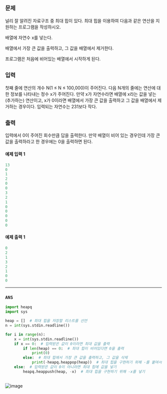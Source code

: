 ## `문제`
널리 잘 알려진 자료구조 중 최대 힙이 있다. 최대 힙을 이용하여 다음과 같은 연산을 지원하는 프로그램을 작성하시오.

배열에 자연수 x를 넣는다.

배열에서 가장 큰 값을 출력하고, 그 값을 배열에서 제거한다.

프로그램은 처음에 비어있는 배열에서 시작하게 된다.

## `입력`
첫째 줄에 연산의 개수 N(1 ≤ N ≤ 100,000)이 주어진다. 다음 N개의 줄에는 연산에 대한 정보를 나타내는 정수 x가 주어진다. 만약 x가 자연수라면 배열에 x라는 값을 넣는(추가하는) 연산이고, x가 0이라면 배열에서 가장 큰 값을 출력하고 그 값을 배열에서 제거하는 경우이다. 입력되는 자연수는 231보다 작다.


## `출력`
입력에서 0이 주어진 회수만큼 답을 출력한다. 만약 배열이 비어 있는 경우인데 가장 큰 값을 출력하라고 한 경우에는 0을 출력하면 된다.


#### 예제 입력 1

```python
13
0
1
2
0
0
3
2
1
0
0
0
0
0
```
#### 예제 출력 1

```python
0
2
1
3
2
1
0
0
```

----

### `ANS`

```python
import heapq 
import sys

heap = []  # 최대 힙을 저장할 리스트를 선언
n = int(sys.stdin.readline())

for i in range(n):
    x = int(sys.stdin.readline()) 
    if x == 0:  # 입력받은 값이 0이라면 최대 값을 출력
        if len(heap) == 0:  # 최대 힙이 비어있다면 0을 출력
            print(0)
        else:  # 최대 힙에서 가장 큰 값을 출력하고, 그 값을 삭제
            print(-heapq.heappop(heap))  # 최대 힙을 구현하기 위해 -를 붙여서 출력
    else:  # 입력받은 값이 0이 아니라면 최대 힙에 값을 넣기
        heapq.heappush(heap, -x)  # 최대 힙을 구현하기 위해 -x를 넣기
        
```       

![image](https://user-images.githubusercontent.com/86946575/229824063-fa13ff68-f6d3-4fd0-bf96-8661a9ab7f8e.png)

